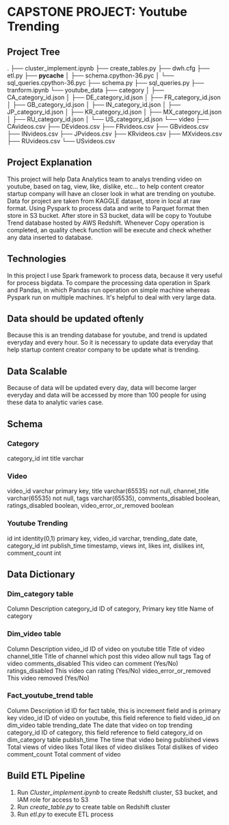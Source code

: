 # CAPSTONE PROJECT: Youtube Trending

## Project Tree
.
├── cluster_implement.ipynb
├── create_tables.py
├── dwh.cfg
├── etl.py
├── __pycache__
│   ├── schema.cpython-36.pyc
│   └── sql_queries.cpython-36.pyc
├── schema.py
├── sql_queries.py
├── tranform.ipynb
└── youtube_data
    ├── category
    │   ├── CA_category_id.json
    │   ├── DE_category_id.json
    │   ├── FR_category_id.json
    │   ├── GB_category_id.json
    │   ├── IN_category_id.json
    │   ├── JP_category_id.json
    │   ├── KR_category_id.json
    │   ├── MX_category_id.json
    │   ├── RU_category_id.json
    │   └── US_category_id.json
    └── video
        ├── CAvideos.csv
        ├── DEvideos.csv
        ├── FRvideos.csv
        ├── GBvideos.csv
        ├── INvideos.csv
        ├── JPvideos.csv
        ├── KRvideos.csv
        ├── MXvideos.csv
        ├── RUvideos.csv
        └── USvideos.csv
        
        
## Project Explanation

This project will help Data Analytics team to analys trending video on youtube, based on tag, view, like, dislike, etc... 
to help content creator startup company will have an closer look in what are trending on youtube.
Data for project are taken from KAGGLE dataset, store in local at raw format.
Using Pyspark to process data and write to Parquet format then store in S3 bucket.
After store in S3 bucket, data will be copy to Youtube Trend database hosted by AWS Redshift.
Whenever Copy operation is completed, an quality check function will be execute and check whether any data inserted to database.


## Technologies

In this project I use Spark framework to process data, because it very useful for process bigdata.
To compare the processing data operation in Spark and Pandas, in which Pandas run operation on simple machine whereas 
Pyspark run on multiple machines. It's helpful to deal with very large data.


## Data should be updated oftenly

Because this is an trending database for youtube, and trend is updated everyday and every hour.
So it is necessary to update data everyday that help startup content creator company to be update what is trending.


## Data Scalable

Because of data will be updated every day, data will become larger everyday and data will be accessed by more than 
100 people for using these data to analytic varies case.

## Schema
### Category
   category_id int
   title varchar
 
### Video
   video_id varchar primary key,
   title varchar(65535) not null,
   channel_title varchar(65535) not null,
   tags varchar(65535),
   comments_disabled boolean,
   ratings_disabled boolean,
   video_error_or_removed boolean
   
### Youtube Trending
   id int identity(0,1) primary key,
   video_id varchar,
   trending_date date,
   category_id int
   publish_time timestamp,
   views int,
   likes int,
   dislikes int,
   comment_count int

## Data Dictionary
### Dim_category table

Column	Description
category_id	ID of category, Primary key
title	Name of category

### Dim_video table

Column	Description
video_id	ID of video on youtube
title	Title of video
channel_title	Title of channel which post this video allow null
tags	Tag of video
comments_disabled	This video can comment (Yes/No)
ratings_disabled	This video can rating (Yes/No)
video_error_or_removed	This video removed (Yes/No)

### Fact_youtube_trend table

Column	Description
id	ID for fact table, this is increment field and is primary key
video_id	ID of video on youtube, this field reference to field video_id on dim_video table
trending_date	The date that video on top trending
category_id	ID of category, this field reference to field category_id on dim_category table
publish_time	The time that video being published
views	Total views of video
likes	Total likes of video
dislikes	Total dislikes of video
comment_count	Total comment of video


   
## Build ETL Pipeline

1. Run *Cluster_implement.ipynb* to create Redshift cluster, S3 bucket, and IAM role for access to S3
2. Run *create_table.py* to create table on Redshift cluster
3. Run *etl.py* to execute ETL process